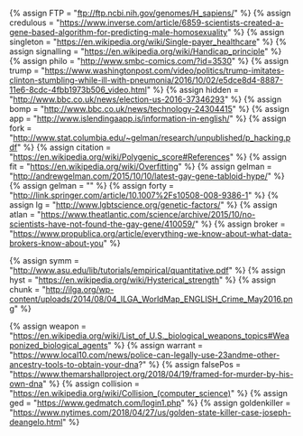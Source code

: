 {%	assign FTP =	"ftp://ftp.ncbi.nih.gov/genomes/H_sapiens/"		%}
{%	assign credulous =	"https://www.inverse.com/article/6859-scientists-created-a-gene-based-algorithm-for-predicting-male-homosexuality"		%}
{%	assign singleton =	"https://en.wikipedia.org/wiki/Single-payer_healthcare"		%}
{%	assign signalling =	"https://en.wikipedia.org/wiki/Handicap_principle"		%}
{%	assign philo =	"http://www.smbc-comics.com/?id=3530"		%}
{%	assign trump =	"https://www.washingtonpost.com/video/politics/trump-imitates-clinton-stumbling-while-ill-with-pneumonia/2016/10/02/e5dce8d4-8887-11e6-8cdc-4fbb1973b506_video.html"		%}
{%	assign hidden =	"http://www.bbc.co.uk/news/election-us-2016-37346293"		%}
{%	assign bomp =	"http://www.bbc.co.uk/news/technology-24304415"		%}
{%	assign app =	"http://www.islendingaapp.is/information-in-english/"		%}
{%	assign fork =	"http://www.stat.columbia.edu/~gelman/research/unpublished/p_hacking.pdf"		%}
{%	assign citation =	"https://en.wikipedia.org/wiki/Polygenic_score#References"		%}
{%	assign fit =	"https://en.wikipedia.org/wiki/Overfitting"		%}
{%	assign gelman =	"http://andrewgelman.com/2015/10/10/latest-gay-gene-tabloid-hype/"		%}
{%	assign gelman =	""		%}
{%	assign forty =	"http://link.springer.com/article/10.1007%2Fs10508-008-9386-1"		%}
{%	assign lg =	"http://www.lgbtscience.org/genetic-factors/"		%}
{%	assign atlan =	"https://www.theatlantic.com/science/archive/2015/10/no-scientists-have-not-found-the-gay-gene/410059/"		%}
{%	assign broker = "https://www.propublica.org/article/everything-we-know-about-what-data-brokers-know-about-you"			%}

{%	assign symm = "http://www.asu.edu/lib/tutorials/empirical/quantitative.pdf"		%}
{%	assign hyst = "https://en.wikipedia.org/wiki/Hysterical_strength" 		%}
{%	assign chunk =	"http://ilga.org/wp-content/uploads/2014/08/04_ILGA_WorldMap_ENGLISH_Crime_May2016.png"		%}


{% 	assign weapon = 	"https://en.wikipedia.org/wiki/List_of_U.S._biological_weapons_topics#Weaponized_biological_agents" %}
{%	assign warrant = "https://www.local10.com/news/police-can-legally-use-23andme-other-ancestry-tools-to-obtain-your-dna?"	%}
{%	assign falsePos = "https://www.themarshallproject.org/2018/04/19/framed-for-murder-by-his-own-dna" 		%}
{%	assign collision = "https://en.wikipedia.org/wiki/Collision_(computer_science)"		%}
{%	assign ged = "https://www.gedmatch.com/login1.php"		%}
{%	assign goldenkiller = "https://www.nytimes.com/2018/04/27/us/golden-state-killer-case-joseph-deangelo.html"		%}